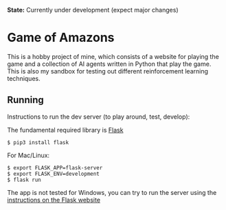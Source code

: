 **State:** Currently under development (expect major changes)

# Game of Amazons
This is a hobby project of mine, which consists of a website for playing the game and a collection of AI agents written in Python that play the game.
This is also my sandbox for testing out different reinforcement learning techniques.

## Running
Instructions to run the dev server (to play around, test, develop):

The fundamental required library is [Flask](https://flask.palletsprojects.com)
```
$ pip3 install flask
```

For Mac/Linux:

```
$ export FLASK_APP=flask-server
$ export FLASK_ENV=development
$ flask run
```
  
The app is not tested for Windows, you can try to run the server using the [instructions on the Flask website](https://flask.palletsprojects.com/en/1.1.x/tutorial/factory/?highlight=windows#run-the-application)
